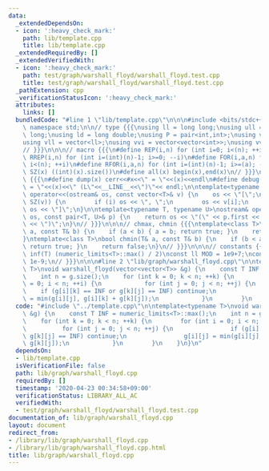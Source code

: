 ```yaml
---
data:
  _extendedDependsOn:
  - icon: ':heavy_check_mark:'
    path: lib/template.cpp
    title: lib/template.cpp
  _extendedRequiredBy: []
  _extendedVerifiedWith:
  - icon: ':heavy_check_mark:'
    path: test/graph/warshall_floyd/warshall_floyd.test.cpp
    title: test/graph/warshall_floyd/warshall_floyd.test.cpp
  _pathExtension: cpp
  _verificationStatusIcon: ':heavy_check_mark:'
  attributes:
    links: []
  bundledCode: "#line 1 \"lib/template.cpp\"\n\n\n#include <bits/stdc++.h>\nusing\
    \ namespace std;\n\n// type {{{\nusing ll = long long;\nusing ull = unsigned long\
    \ long;\nusing ld = long double;\nusing P = pair<int,int>;\nusing vi = vector<int>;\n\
    using vll = vector<ll>;\nusing vvi = vector<vector<int>>;\nusing vvll = vector<vector<ll>>;\n\
    // }}}\n\n\n// macro {{{\n#define REP(i,n) for (int i=0; i<(n); ++i)\n#define\
    \ RREP(i,n) for (int i=(int)(n)-1; i>=0; --i)\n#define FOR(i,a,n) for (int i=(a);\
    \ i<(n); ++i)\n#define RFOR(i,a,n) for (int i=(int)(n)-1; i>=(a); --i)\n\n#define\
    \ SZ(x) ((int)(x).size())\n#define all(x) begin(x),end(x)\n// }}}\n\n\n// debug\
    \ {{{\n#define dump(x) cerr<<#x<<\" = \"<<(x)<<endl\n#define debug(x) cerr<<#x<<\"\
    \ = \"<<(x)<<\" (L\"<<__LINE__<<\")\"<< endl;\n\ntemplate<typename T>\nostream&\
    \ operator<<(ostream& os, const vector<T>& v) {\n    os << \"[\";\n    REP (i,\
    \ SZ(v)) {\n        if (i) os << \", \";\n        os << v[i];\n    }\n    return\
    \ os << \"]\";\n}\n\ntemplate<typename T, typename U>\nostream& operator<<(ostream&\
    \ os, const pair<T, U>& p) {\n    return os << \"(\" << p.first << \" \" << p.second\
    \ << \")\";\n}\n// }}}\n\n\n// chmax, chmin {{{\ntemplate<class T>\nbool chmax(T&\
    \ a, const T& b) {\n    if (a < b) { a = b; return true; }\n    return false;\n\
    }\ntemplate<class T>\nbool chmin(T& a, const T& b) {\n    if (b < a) { a = b;\
    \ return true; }\n    return false;\n}\n// }}}\n\n\n// constants {{{\n#define\
    \ inf(T) (numeric_limits<T>::max() / 2)\nconst ll MOD = 1e9+7;\nconst ld EPS =\
    \ 1e-9;\n// }}}\n\n\n#line 2 \"lib/graph/warshall_floyd.cpp\"\n\ntemplate<typename\
    \ T>\nvoid warshall_floyd(vector<vector<T>> &g) {\n    const T INF = numeric_limits<T>::max();\n\
    \    int n = g.size();\n    for (int k = 0; k < n; ++k) {\n        for (int i\
    \ = 0; i < n; ++i) {\n            for (int j = 0; j < n; ++j) {\n            \
    \    if (g[i][k] == INF or g[k][j] == INF) continue;\n                g[i][j]\
    \ = min(g[i][j], g[i][k] + g[k][j]);\n            }\n        }\n    }\n}\n"
  code: "#include \"../template.cpp\"\n\ntemplate<typename T>\nvoid warshall_floyd(vector<vector<T>>\
    \ &g) {\n    const T INF = numeric_limits<T>::max();\n    int n = g.size();\n\
    \    for (int k = 0; k < n; ++k) {\n        for (int i = 0; i < n; ++i) {\n  \
    \          for (int j = 0; j < n; ++j) {\n                if (g[i][k] == INF or\
    \ g[k][j] == INF) continue;\n                g[i][j] = min(g[i][j], g[i][k] +\
    \ g[k][j]);\n            }\n        }\n    }\n}\n"
  dependsOn:
  - lib/template.cpp
  isVerificationFile: false
  path: lib/graph/warshall_floyd.cpp
  requiredBy: []
  timestamp: '2020-04-23 00:34:58+09:00'
  verificationStatus: LIBRARY_ALL_AC
  verifiedWith:
  - test/graph/warshall_floyd/warshall_floyd.test.cpp
documentation_of: lib/graph/warshall_floyd.cpp
layout: document
redirect_from:
- /library/lib/graph/warshall_floyd.cpp
- /library/lib/graph/warshall_floyd.cpp.html
title: lib/graph/warshall_floyd.cpp
---
```

